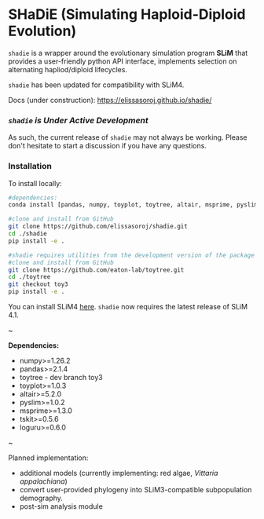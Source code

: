 # SHaDiE (Simulating Haploid-Diploid Evolution)

`shadie` is a wrapper around the evolutionary simulation program **SLiM** that provides a user-friendly python API interface, implements selection on alternating hapliod/diploid lifecycles.

`shadie` has been updated for compatibility with SLiM4.

Docs (under construction): https://elissasoroj.github.io/shadie/


### *`shadie` is Under Active Development*

As such, the current release of `shadie` may not always be working. Please don't hesitate to start a discussion if you have any questions. 


### Installation

To install locally:
```bash
#dependencies:
conda install [pandas, numpy, toyplot, toytree, altair, msprime, pyslim, tskit, loguru, scipy] -c conda-forge

#clone and install from GitHub
git clone https://github.com/elissasoroj/shadie.git
cd ./shadie
pip install -e .

#shadie requires utilities from the development version of the package `toytree`
#clone and install from GitHub
git clone https://github.com/eaton-lab/toytree.git
cd ./toytree
git checkout toy3
pip install -e .
```

You can install SLiM4 [here](https://messerlab.org/slim/). `shadie` now requires the latest release of SLiM 4.1. 

~

**Dependencies:**

* numpy>=1.26.2
* pandas>=2.1.4
* toytree - dev branch toy3
* toyplot>=1.0.3
* altair>=5.2.0
* pyslim>=1.0.2
* msprime>=1.3.0
* tskit>=0.5.6
* loguru>=0.6.0

~

Planned implementation:
* additional models (currently implementing: red algae, *Vittaria appalachiana*)
* convert user-provided phylogeny into SLiM3-compatible subpopulation demography. 
* post-sim analysis module
